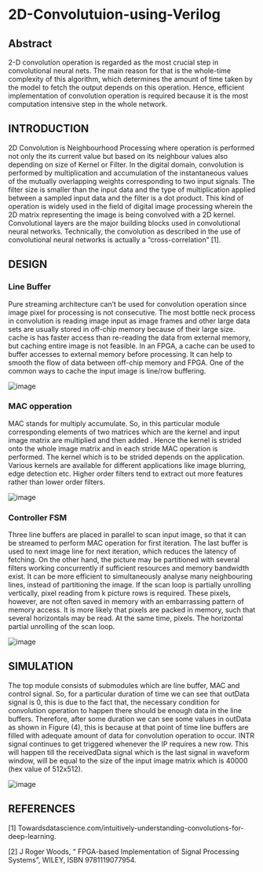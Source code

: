# 2D-Convolutuion-using-Verilog

## Abstract
2-D convolution operation is regarded as the most crucial step in convolutional neural nets. The main reason for that is the whole-time complexity of this algorithm, which determines the amount of time taken by the model to fetch the output depends on this operation. Hence, efficient implementation of convolution operation is required because it is the most computation intensive step in the whole network.

## INTRODUCTION 
2D Convolution is Neighbourhood Processing where operation is performed not only the its current value but based on its neighbour values also depending on size of Kernel or Filter. In the digital domain, convolution is performed by multiplication and accumulation of the instantaneous values of the mutually overlapping weights corresponding to two input signals. The filter size is smaller than the input data and the type of multiplication applied between a sampled input data and the filter is a dot product. 
This kind of operation is widely used in the field of digital image processing wherein the 2D matrix representing the image is being convolved with a 2D kernel. Convolutional layers are the major building blocks used in convolutional neural networks. Technically, the convolution as described in the use of convolutional neural networks is actually a “cross-correlation” [1].

## DESIGN
### Line Buffer
Pure streaming architecture can’t be used for convolution operation since image pixel for processing is not consecutive. The most bottle neck process in convolution is reading image input as image frames and other large data sets are usually stored in off-chip memory because of their large size. cache is has faster access than re-reading the data from external memory, but caching entire image is not feasible. In an FPGA, a cache can be used to buffer accesses to external memory before processing. It can help to smooth the flow of data between off-chip memory and FPGA. One of the common ways to cache the input image is line/row buffering.

![image](https://github.com/AbrarShaikh/2D-Convolutuion-using-Verilog/assets/34272376/e1d5a679-57b3-451a-95b0-73c14686dede)

### MAC opperation
MAC stands for multiply accumulate. So, in this particular module corresponding elements of two matrices which are the kernel and input image matrix are multiplied and then added . Hence the kernel is strided onto the whole image matrix and in each stride MAC operation is performed. The kernel which is to be strided depends on the application. Various kernels are available for different applications like image blurring, edge detection etc. Higher order filters tend to extract out more features rather than lower order filters.

![image](https://github.com/AbrarShaikh/2D-Convolutuion-using-Verilog/assets/34272376/b158fc14-9140-4d07-bc99-811fafe4de4f)

### Controller FSM
Three line buffers are placed in parallel to scan input image, so that it can be streamed to perform MAC operation for first iteration. The last buffer is used to next image line for next iteration, which reduces the latency of fetching.
On the other hand, the picture may be partitioned with several filters working concurrently if sufficient resources and memory bandwidth exist. It can be more efficient to simultaneously analyse many neighbouring lines, instead of partitioning the image.
If the scan loop is partially unrolling vertically, pixel reading from k picture rows is required. These pixels, however, are not often saved in memory with an embarrassing pattern of memory access. It is more likely that pixels are packed in memory, such that several horizontals may be read. At the same time, pixels. The horizontal partial unrolling of the scan loop.

![image](https://github.com/AbrarShaikh/2D-Convolutuion-using-Verilog/assets/34272376/4e4d1cbf-b3ce-4dfb-839e-06e35e56d5cd)

## SIMULATION
The top module consists of submodules which are line buffer, MAC and control signal. So, for a particular duration of time we can see that outData signal is 0, this is due to the fact that, the necessary condition for convolution operation to happen there should be enough data in the line buffers. Therefore, after some duration we can see some values in outData as shown in Figure (4), this is because at that point of time line buffers are filled with adequate amount of data for convolution operation to occur.
INTR signal continues to get triggered whenever the IP requires a new row. This will happen till the receivedData signal which is the last signal in waveform window, will be equal to the size of the input image matrix which is 40000 (hex value of 512x512).

![image](https://github.com/AbrarShaikh/2D-Convolutuion-using-Verilog/assets/34272376/db784de2-dcad-45fc-a092-1c63c68d9df8)

## REFERENCES
[1]	Towardsdatascience.com/intuitively-understanding-convolutions-for-deep-learning.

[2]	J Roger Woods, “ FPGA-based Implementation of Signal Processing Systems”, WILEY, ISBN 9781119077954.

